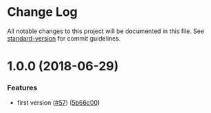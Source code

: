 # Change Log

All notable changes to this project will be documented in this file. See [standard-version](https://github.com/conventional-changelog/standard-version) for commit guidelines.

<a name="1.0.0"></a>
# 1.0.0 (2018-06-29)


### Features

* first version ([#57](https://github.com/thejonroberts/booking-node-api/issues/57)) ([5b66c00](https://github.com/thejonroberts/booking-node-api/commit/5b66c00))
